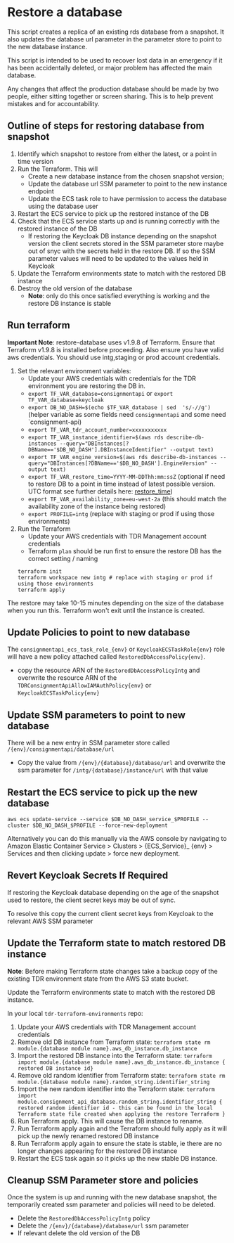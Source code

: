 # Restore a database

This script creates a replica of an existing rds database from a snapshot. It also updates the database url parameter in the parameter store to point to the new database instance.

This script is intended to be used to recover lost data in an emergency if it has been accidentally deleted, or major problem has affected the main database.

Any changes that affect the production database should be made by two people, either sitting together or screen sharing. This is to help prevent mistakes and for accountability.

## Outline of steps for restoring database from snapshot
1. Identify which snapshot to restore from either the latest, or a point in time version
2. Run the Terraform. This will
    * Create a new database instance from the chosen snapshot version;
    * Update the database url SSM parameter to point to the new instance endpoint
    * Update the ECS task role to have permission to access the database using the database user
3. Restart the ECS service to pick up the restored instance of the DB
4. Check that the ECS service starts up and is running correctly with the restored instance of the DB
   * If restoring the Keycloak DB instance depending on the snapshot version the client secrets stored in the SSM parameter store maybe out of snyc with the secrets held in the restore DB. If so the SSM parameter values will need to be updated to the values held in Keycloak
5. Update the Terraform environments state to match with the restored DB instance
6. Destroy the old version of the database
   * **Note**: only do this once satisfied everything is working and the restore DB instance is stable

## Run terraform

**Important Note**: restore-database uses v1.9.8 of Terraform. Ensure that Terraform v1.9.8 is installed before proceeding. Also ensure you have valid aws credentials. You should use intg,staging or prod account credentials.

1. Set the relevant environment variables:
   * Update your AWS credentials with credentials for the TDR environment you are restoring the DB in.
   * `export TF_VAR_database=consignmentapi` or `export TF_VAR_database=keycloak`
   * `export DB_NO_DASH=$(echo $TF_VAR_database | sed  's/-//g')` (helper variable as some fields need `consignmentapi` and some need `consignment-api)
   * `export TF_VAR_tdr_account_number=xxxxxxxxxxx`
   * `export TF_VAR_instance_identifier=$(aws rds describe-db-instances --query="DBInstances[?DBName=='$DB_NO_DASH'].DBInstanceIdentifier" --output text)`
   * `export TF_VAR_engine_version=$(aws rds describe-db-instances --query="DBInstances[?DBName=='$DB_NO_DASH'].EngineVersion" --output text)`
   * `export TF_VAR_restore_time=YYYY-MM-DDThh:mm:ssZ` (optional if need to restore DB to a point in time instead of latest possible version. UTC format see further details here: [restore_time](https://registry.terraform.io/providers/hashicorp/aws/latest/docs/resources/db_instance#restore_time))
   * `export TF_VAR_availability_zone=eu-west-2a` (this should match the availability zone of the instance being restored)
   * `export PROFILE=intg` (replace with staging or prod if using those environments)
2. Run the Terraform
   * Update your AWS credentials with TDR Management account credentials
   * Terraform `plan` should be run first to ensure the restore DB has the correct setting / naming
   ```
   terraform init
   terraform workspace new intg # replace with staging or prod if using those environments
   terraform apply
   ```

The restore may take 10-15 minutes depending on the size of the database when you run this. Terraform won't exit until the instance is created.

## Update Policies to point to new database 

The `consignmentapi_ecs_task_role_{env}` or `KeycloakECSTaskRole{env}` role will have a new policy attached called `RestoredDbAccessPolicy{env}`.
* copy the resource ARN of the `RestoredDbAccessPolicyIntg` and overwrite the resource ARN of the `TDRConsignmentApiAllowIAMAuthPolicy{env}` or `KeycloakECSTaskPolicy{env}`

## Update SSM parameters to point to new database
There will be a new entry in SSM parameter store called `/{env}/consignmentapi/database/url`
* Copy the value from `/{env}/{database}/database/url` and overwrite the ssm parameter for `/intg/{database}/instance/url` with that value

## Restart the ECS service to pick up the new database

```
aws ecs update-service --service $DB_NO_DASH_service_$PROFILE --cluster $DB_NO_DASH_$PROFILE --force-new-deployment
```

Alternatively you can do this manually via the AWS console by navigating to Amazon Elastic Container Service > Clusters > {ECS_Service}_
{env} > Services and then clicking update > force new deployment. 

## Revert Keycloak Secrets If Required

If restoring the Keycloak database depending on the age of the snapshot used to restore, the client secret keys may be out of sync.

To resolve this copy the current client secret keys from Keycloak to the relevant AWS SSM parameter

## Update the Terraform state to match restored DB instance

**Note**: Before making Terraform state changes take a backup copy of the existing TDR environment state from the AWS S3 state bucket.

Update the Terraform environments state to match with the restored DB instance.

In your local `tdr-terraform-environments` repo:
1. Update your AWS credentials with TDR Management account credentials
2. Remove old DB instance from Terraform state: `terraform state rm module.{database module name}.aws_db_instance.db_instance`
3. Import the restored DB instance into the Terraform state: `terraform import module.{database module name}.aws_db_instance.db_instance { restored DB instance id}`
4. Remove old random identifier from Terraform state: `terraform state rm module.{database module name}.random_string.identifier_string`
5. Import the new random identifier into the Terraform state: `terraform import module.consignment_api_database.random_string.identifier_string { restored random identifier id - this can be found in the local Terraform state file created when applying the restore Terraform }`
6. Run Terraform apply. This will cause the DB instance to rename.
7. Run Terraform apply again and the Terraform should fully apply as it will pick up the newly renamed restored DB instance
8. Run Terraform apply again to ensure the state is stable, ie there are no longer changes appearing for the restored DB instance
9. Restart the ECS task  again so it picks up the new stable DB instance.

## Cleanup SSM Parameter store and policies
Once the system is up and running with the new database snapshot, the temporarily created ssm parameter and policies will need to be deleted.
* Delete the `RestoredDbAccessPolicyIntg` policy
* Delete the `/{env}/{database}/database/url` ssm parameter
* If relevant delete the old version of the DB
